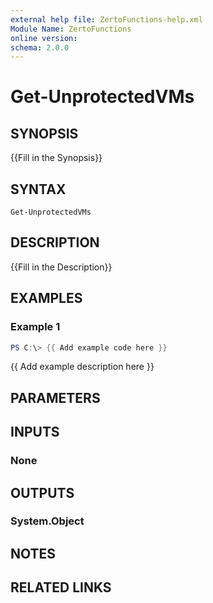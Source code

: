 ```yaml
---
external help file: ZertoFunctions-help.xml
Module Name: ZertoFunctions
online version:
schema: 2.0.0
---
```


# Get-UnprotectedVMs

## SYNOPSIS
{{Fill in the Synopsis}}

## SYNTAX

```
Get-UnprotectedVMs
```

## DESCRIPTION
{{Fill in the Description}}

## EXAMPLES

### Example 1
```powershell
PS C:\> {{ Add example code here }}
```

{{ Add example description here }}

## PARAMETERS

## INPUTS

### None

## OUTPUTS

### System.Object
## NOTES

## RELATED LINKS
